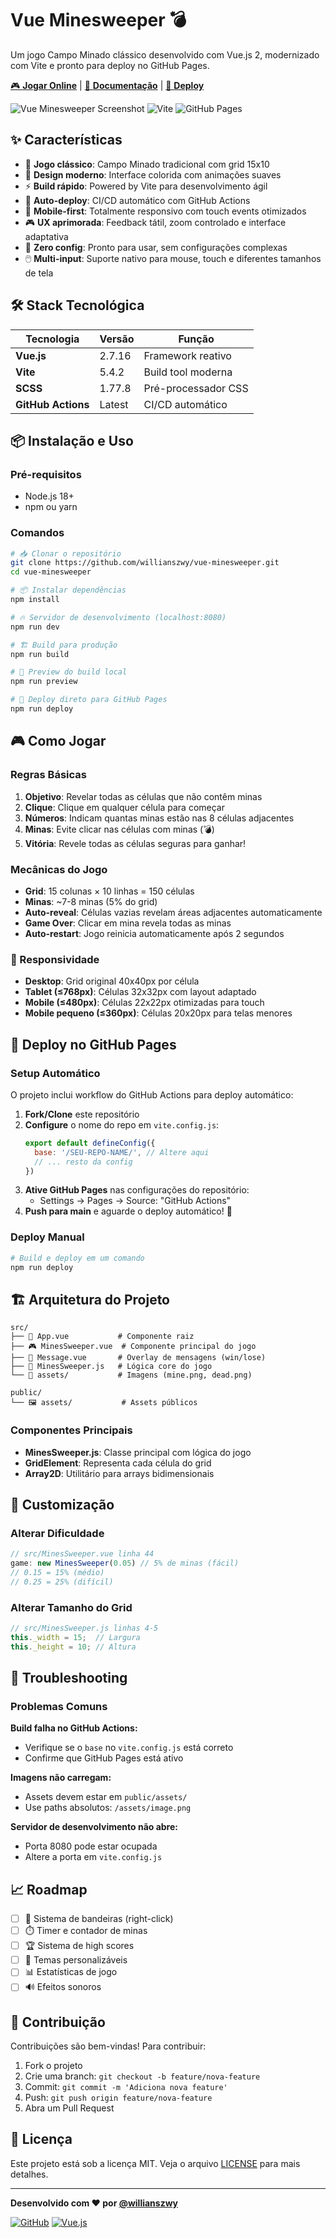 # Vue Minesweeper 💣

Um jogo Campo Minado clássico desenvolvido com Vue.js 2, modernizado com Vite e pronto para deploy no GitHub Pages.

[🎮 **Jogar Online**](https://willianszwy.github.io/vue-minesweeper/) | [📖 **Documentação**](#-como-jogar) | [🚀 **Deploy**](#-deploy-no-github-pages)

![Vue Minesweeper Screenshot](https://img.shields.io/badge/Vue.js-2.7-4FC08D?style=for-the-badge&logo=vue.js&logoColor=white)
![Vite](https://img.shields.io/badge/Vite-5.4-646CFF?style=for-the-badge&logo=vite&logoColor=white)
![GitHub Pages](https://img.shields.io/badge/GitHub%20Pages-Deployed-green?style=for-the-badge&logo=github&logoColor=white)

## ✨ Características

- 🎯 **Jogo clássico**: Campo Minado tradicional com grid 15x10
- 🎨 **Design moderno**: Interface colorida com animações suaves
- ⚡ **Build rápido**: Powered by Vite para desenvolvimento ágil
- 🚀 **Auto-deploy**: CI/CD automático com GitHub Actions
- 📱 **Mobile-first**: Totalmente responsivo com touch events otimizados
- 🎮 **UX aprimorada**: Feedback tátil, zoom controlado e interface adaptativa
- 💾 **Zero config**: Pronto para usar, sem configurações complexas
- 🖱️ **Multi-input**: Suporte nativo para mouse, touch e diferentes tamanhos de tela

## 🛠 Stack Tecnológica

| Tecnologia | Versão | Função |
|------------|---------|---------|
| **Vue.js** | 2.7.16 | Framework reativo |
| **Vite** | 5.4.2 | Build tool moderna |
| **SCSS** | 1.77.8 | Pré-processador CSS |
| **GitHub Actions** | Latest | CI/CD automático |

## 📦 Instalação e Uso

### Pré-requisitos
- Node.js 18+ 
- npm ou yarn

### Comandos

```bash
# 📥 Clonar o repositório
git clone https://github.com/willianszwy/vue-minesweeper.git
cd vue-minesweeper

# 📦 Instalar dependências
npm install

# 🔥 Servidor de desenvolvimento (localhost:8080)
npm run dev

# 🏗️ Build para produção
npm run build

# 👀 Preview do build local
npm run preview

# 🚀 Deploy direto para GitHub Pages
npm run deploy
```

## 🎮 Como Jogar

### Regras Básicas
1. **Objetivo**: Revelar todas as células que não contêm minas
2. **Clique**: Clique em qualquer célula para começar
3. **Números**: Indicam quantas minas estão nas 8 células adjacentes
4. **Minas**: Evite clicar nas células com minas (💣)
5. **Vitória**: Revele todas as células seguras para ganhar!

### Mecânicas do Jogo
- **Grid**: 15 colunas × 10 linhas = 150 células
- **Minas**: ~7-8 minas (5% do grid)
- **Auto-reveal**: Células vazias revelam áreas adjacentes automaticamente
- **Game Over**: Clicar em mina revela todas as minas
- **Auto-restart**: Jogo reinicia automaticamente após 2 segundos

### 📱 Responsividade
- **Desktop**: Grid original 40x40px por célula
- **Tablet (≤768px)**: Células 32x32px com layout adaptado  
- **Mobile (≤480px)**: Células 22x22px otimizadas para touch
- **Mobile pequeno (≤360px)**: Células 20x20px para telas menores

## 🚀 Deploy no GitHub Pages

### Setup Automático
O projeto inclui workflow do GitHub Actions para deploy automático:

1. **Fork/Clone** este repositório
2. **Configure** o nome do repo em `vite.config.js`:
   ```js
   export default defineConfig({
     base: '/SEU-REPO-NAME/', // Altere aqui
     // ... resto da config
   })
   ```
3. **Ative GitHub Pages** nas configurações do repositório:
   - Settings → Pages → Source: "GitHub Actions"
4. **Push para main** e aguarde o deploy automático! 🎉

### Deploy Manual
```bash
# Build e deploy em um comando
npm run deploy
```

## 🏗️ Arquitetura do Projeto

```
src/
├── 📄 App.vue           # Componente raiz
├── 🎮 MinesSweeper.vue  # Componente principal do jogo
├── 💬 Message.vue       # Overlay de mensagens (win/lose)
├── 🧠 MinesSweeper.js   # Lógica core do jogo
└── 📸 assets/           # Imagens (mine.png, dead.png)

public/
└── 🖼️ assets/           # Assets públicos
```

### Componentes Principais

- **MinesSweeper.js**: Classe principal com lógica do jogo
- **GridElement**: Representa cada célula do grid
- **Array2D**: Utilitário para arrays bidimensionais

## 🔧 Customização

### Alterar Dificuldade
```js
// src/MinesSweeper.vue linha 44
game: new MinesSweeper(0.05) // 5% de minas (fácil)
// 0.15 = 15% (médio)
// 0.25 = 25% (difícil)
```

### Alterar Tamanho do Grid
```js
// src/MinesSweeper.js linhas 4-5
this._width = 15;  // Largura
this._height = 10; // Altura
```

## 🐛 Troubleshooting

### Problemas Comuns

**Build falha no GitHub Actions:**
- Verifique se o `base` no `vite.config.js` está correto
- Confirme que GitHub Pages está ativo

**Imagens não carregam:**
- Assets devem estar em `public/assets/`
- Use paths absolutos: `/assets/image.png`

**Servidor de desenvolvimento não abre:**
- Porta 8080 pode estar ocupada
- Altere a porta em `vite.config.js`

## 📈 Roadmap

- [ ] 🚩 Sistema de bandeiras (right-click)
- [ ] ⏱️ Timer e contador de minas
- [ ] 🏆 Sistema de high scores
- [ ] 🎨 Temas personalizáveis
- [ ] 📊 Estatísticas de jogo
- [ ] 🔊 Efeitos sonoros

## 🤝 Contribuição

Contribuições são bem-vindas! Para contribuir:

1. Fork o projeto
2. Crie uma branch: `git checkout -b feature/nova-feature`
3. Commit: `git commit -m 'Adiciona nova feature'`
4. Push: `git push origin feature/nova-feature`
5. Abra um Pull Request

## 📄 Licença

Este projeto está sob a licença MIT. Veja o arquivo [LICENSE](LICENSE) para mais detalhes.

---

**Desenvolvido com ❤️ por [@willianszwy](https://github.com/willianszwy)**

[![GitHub](https://img.shields.io/badge/GitHub-100000?style=for-the-badge&logo=github&logoColor=white)](https://github.com/willianszwy)
[![Vue.js](https://img.shields.io/badge/Vue.js-35495E?style=for-the-badge&logo=vue.js&logoColor=4FC08D)](https://vuejs.org/)


